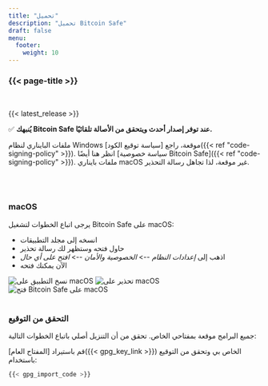 ```yaml
---
title: "تحميل"
description: "تحميل Bitcoin Safe"
draft: false
menu:
  footer:
    weight: 10
---
```


### {{< page-title >}} 

<br>

{{< latest_release >}}


✅ **يُنبهك Bitcoin Safe عند توفر إصدار أحدث ويتحقق من الأصالة تلقائيًا.**


ملفات البايناري لنظام Windows موقعة، راجع [سياسة توقيع الكود]({{< ref "code-signing-policy" >}}). انظر هنا أيضًا [سياسة خصوصية Bitcoin Safe]({{< ref "code-signing-policy" >}}). ملفات بايناري macOS غير موقعة، لذا تجاهل رسالة التحذير.

<br>
<br>

###  macOS 

يرجى اتباع الخطوات لتشغيل Bitcoin Safe على macOS:
- انسخه إلى مجلد التطبيقات
- حاول فتحه وستظهر لك رسالة تحذير
- اذهب إلى *إعدادات النظام* --> *الخصوصية والأمان* --> *افتح على أي حال*
- الآن يمكنك فتحه


<img src="/images/mac/copy-app.png" alt="نسخ التطبيق على macOS"   /> 
<img src="/images/mac/warning.png" alt="تحذير على macOS"   /> 
<img src="/images/mac/disable.png" alt="فتح Bitcoin Safe على macOS"   /> 

<br>
<br>

###  التحقق من التوقيع

جميع البرامج موقعة بمفتاحي الخاص. تحقق من أن التنزيل أصلي باتباع الخطوات التالية:

قم باستيراد [المفتاح العام]({{< gpg_key_link >}}) الخاص بي وتحقق من التوقيع باستخدام:
```bash
{{< gpg_import_code >}}
```



<br> 
<br>


<!-- ### Alternative install  via pip  on Mac, Linux, or Windows 
PyPi: https://pypi.org/project/bitcoin-safe/
python -m pip install bitcoin-safe
python -m bitcoin_safe
-->